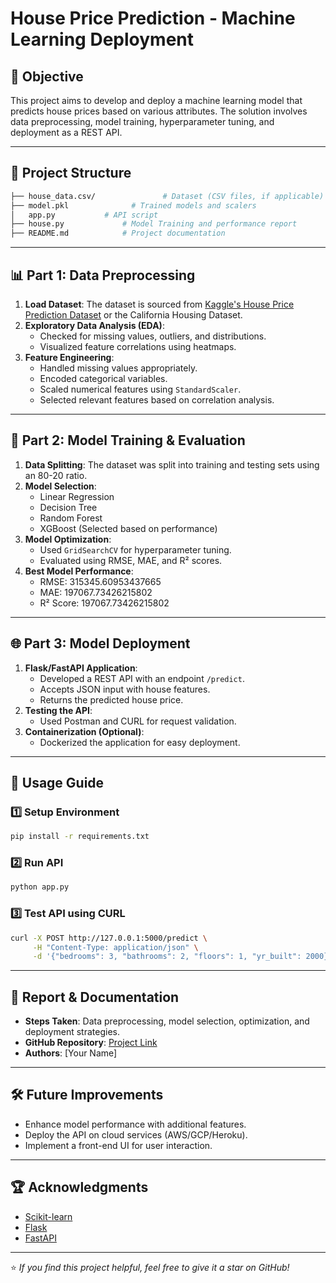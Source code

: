 # House Price Prediction - Machine Learning Deployment

## 📌 Objective
This project aims to develop and deploy a machine learning model that predicts house prices based on various attributes. The solution involves data preprocessing, model training, hyperparameter tuning, and deployment as a REST API.

---

## 📂 Project Structure
```bash
├── house_data.csv/               # Dataset (CSV files, if applicable)
├── model.pkl              # Trained models and scalers
│   app.py           # API script
├── house.py             # Model Training and performance report
├── README.md            # Project documentation
```

---

## 📊 Part 1: Data Preprocessing

1. **Load Dataset**: The dataset is sourced from [Kaggle's House Price Prediction Dataset](https://www.kaggle.com) or the California Housing Dataset.
2. **Exploratory Data Analysis (EDA)**:
   - Checked for missing values, outliers, and distributions.
   - Visualized feature correlations using heatmaps.
3. **Feature Engineering**:
   - Handled missing values appropriately.
   - Encoded categorical variables.
   - Scaled numerical features using `StandardScaler`.
   - Selected relevant features based on correlation analysis.

---

## 🤖 Part 2: Model Training & Evaluation

1. **Data Splitting**: The dataset was split into training and testing sets using an 80-20 ratio.
2. **Model Selection**:
   - Linear Regression
   - Decision Tree
   - Random Forest
   - XGBoost (Selected based on performance)
3. **Model Optimization**:
   - Used `GridSearchCV` for hyperparameter tuning.
   - Evaluated using RMSE, MAE, and R² scores.
4. **Best Model Performance**:
   - RMSE: 315345.60953437665
   - MAE: 197067.73426215802
   - R² Score: 197067.73426215802

---

## 🌐 Part 3: Model Deployment

1. **Flask/FastAPI Application**:
   - Developed a REST API with an endpoint `/predict`.
   - Accepts JSON input with house features.
   - Returns the predicted house price.
2. **Testing the API**:
   - Used Postman and CURL for request validation.
3. **Containerization (Optional)**:
   - Dockerized the application for easy deployment.

---

## 🚀 Usage Guide

### 1️⃣ Setup Environment
```bash
pip install -r requirements.txt
```

### 2️⃣ Run API
```bash
python app.py
```

### 3️⃣ Test API using CURL
```bash
curl -X POST http://127.0.0.1:5000/predict \
     -H "Content-Type: application/json" \
     -d '{"bedrooms": 3, "bathrooms": 2, "floors": 1, "yr_built": 2000}'
```

---

## 📜 Report & Documentation
- **Steps Taken**: Data preprocessing, model selection, optimization, and deployment strategies.
- **GitHub Repository**: [Project Link](https://github.com/your-repo)
- **Authors**: [Your Name]

---

## 🛠️ Future Improvements
- Enhance model performance with additional features.
- Deploy the API on cloud services (AWS/GCP/Heroku).
- Implement a front-end UI for user interaction.

---

## 🏆 Acknowledgments
- [Scikit-learn](https://scikit-learn.org/)
- [Flask](https://flask.palletsprojects.com/)
- [FastAPI](https://fastapi.tiangolo.com/)

---

⭐ _If you find this project helpful, feel free to give it a star on GitHub!_
